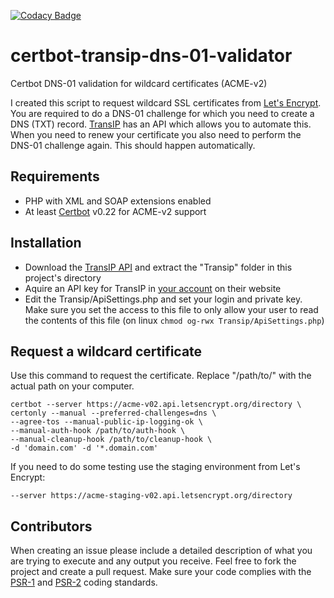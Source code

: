 [![Codacy Badge](https://api.codacy.com/project/badge/Grade/1c527486c64546e0a1fefcabee9e879e)](https://www.codacy.com/app/tanerpaca/certbot-transip-dns-01-validator?utm_source=github.com&amp;utm_medium=referral&amp;utm_content=tanerpaca/certbot-transip-dns-01-validator&amp;utm_campaign=Badge_Grade)

# certbot-transip-dns-01-validator
Certbot DNS-01 validation for wildcard certificates (ACME-v2)

I created this script to request wildcard SSL certificates from [Let's Encrypt][1]. You are required to do a DNS-01
challenge for which you need to create a DNS (TXT) record. [TransIP][3] has an API which allows you to automate this.
When you need to renew your certificate you also need to perform the DNS-01 challenge again. This should happen automatically.

Requirements
------------
* PHP with XML and SOAP extensions enabled
* At least [Certbot][2] v0.22 for ACME-v2 support

Installation
------------

* Download the [TransIP API][3] and extract the "Transip" folder in this project's directory
* Aquire an API key for TransIP in [your account][4] on their website
* Edit the Transip/ApiSettings.php and set your login and private key. Make sure you set the access to this file to only allow your user to read the contents of this file (on linux `chmod og-rwx Transip/ApiSettings.php`)

Request a wildcard certificate
------------

Use this command to request the certificate. Replace "/path/to/" with the actual path on your computer.
```
certbot --server https://acme-v02.api.letsencrypt.org/directory \
certonly --manual --preferred-challenges=dns \
--agree-tos --manual-public-ip-logging-ok \
--manual-auth-hook /path/to/auth-hook \
--manual-cleanup-hook /path/to/cleanup-hook \
-d 'domain.com' -d '*.domain.com'
```

If you need to do some testing use the staging environment from Let's Encrypt:
```
--server https://acme-staging-v02.api.letsencrypt.org/directory
```

Contributors
------------

When creating an issue please include a detailed description of what you are trying to execute and any output you receive. Feel free to fork the project and create a pull request. Make sure your code complies with the [PSR-1][5] and [PSR-2][6] coding standards.

[1]: https://letsencrypt.org/
[2]: https://certbot.eff.org/
[3]: https://www.transip.nl/transip/api/
[4]: https://www.transip.nl/cp/account/api/
[5]: https://www.php-fig.org/psr/psr-1/
[6]: https://www.php-fig.org/psr/psr-2/
